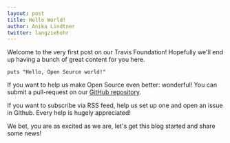 ```yaml
---
layout: post
title: Hello World!
author: Anika Lindtner
twitter: langziehohr
---
```


Welcome to the very first post on our Travis Foundation!
Hopefully we'll end up having a bunch of great content for you here.

    puts "Hello, Open Source world!"

If you want to help us make Open Source even better: wonderful! You can submit a pull-request
on our [GitHub repository](https://github.com/travis-ci/travis-foundation).

If you want to subscribe via RSS feed, help us set up one and open an issue in Github. Every help is hugely appreciated!

We bet, you are as excited as we are, let's get this blog started and share some news!


